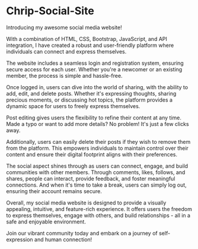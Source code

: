 # Chrip-Social-Site
 Introducing my awesome social media website! 

 With a combination of HTML, CSS, Bootstrap, JavaScript, and API integration, I have created a robust and user-friendly platform where individuals can connect and express themselves.

 The website includes a seamless login and registration system, ensuring secure access for each user. Whether you're a newcomer or an existing member, the process is simple and hassle-free.

 Once logged in, users can dive into the world of sharing, with the ability to add, edit, and delete posts. Whether it's expressing thoughts, sharing precious moments, or discussing hot topics, the platform provides a dynamic space for users to freely express themselves.

 Post editing gives users the flexibility to refine their content at any time. Made a typo or want to add more details? No problem! It's just a few clicks away.

 Additionally, users can easily delete their posts if they wish to remove them from the platform. This empowers individuals to maintain control over their content and ensure their digital footprint aligns with their preferences.

 The social aspect shines through as users can connect, engage, and build communities with other members. Through comments, likes, follows, and shares, people can interact, provide feedback, and foster meaningful connections.
 And when it's time to take a break, users can simply log out, ensuring their account remains secure.

 Overall, my social media website is designed to provide a visually appealing, intuitive, and feature-rich experience. It offers users the freedom to express themselves, engage with others, and build relationships - all in a safe and enjoyable environment.

 Join our vibrant community today and embark on a journey of self-expression and human connection! 
